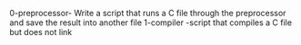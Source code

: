 0-preprocessor- Write a script that runs a C file through the preprocessor and save the result into another file
1-compiler -script that compiles a C file but does not link
